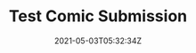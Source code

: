 ---
title: Test Comic Submission
slug: test1
coverImage: /images/comics/Nausea/1.jpg
date: 2021-05-03T05:32:34Z
excerpt: Comic Post
tags:
  - comic
---